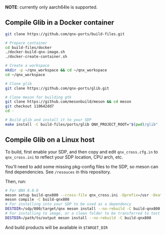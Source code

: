 **NOTE**: currently only aarch64le is supported.

## Compile Glib in a Docker container
```bash
git clone https://github.com/qnx-ports/build-files.git

# Prepare container
cd build-files/docker
./docker-build-qnx-image.sh
./docker-create-container.sh

# Create a workspace
mkdir -p ~/qnx_workspace && cd ~/qnx_workspace
cd ~/qnx_workspace

# Clone glib
git clone https://github.com/qnx-ports/glib.git

# Clone meson for building gtk
git clone https://github.com/mesonbuild/meson && cd meson
git checkout 110642dd7
cd -

# Build glib and install it to your SDP
make install -C build-files/ports/glib QNX_PROJECT_ROOT="$(pwd)/glib"
```

## Compile Glib on a Linux host
To build, first enable your SDP, and then copy and edit `qnx_cross.cfg.in` to `qnx_cross.ini` to reflect your SDP location, CPU arch, etc.

You'll need to add some missing pkg-config files to the SDP, so meson can find dependencies. See `/resouces` in this repository.

Then, run:

``` bash
# For QNX 8.0.0
meson setup build-qnx800 --cross-file qnx_cross.ini -Dprefix=/usr -Dxattr=false
meson compile -C build-qnx800
# For installing into your SDP to be used as a dependency
DESTDIR=/sdp/800/target/qnx meson install --no-rebuild -C build-qnx800
# For installing to image, or a clean folder to be transferred to test platform
DESTDIR=/path/to/output meson install --no-rebuild -C build-qnx800
```

And build products will be available in `$TARGET_DIR`
